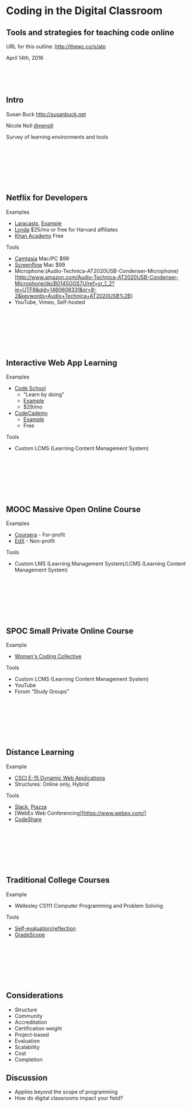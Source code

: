 # Coding in the Digital Classroom
## Tools and strategies for teaching code online

URL for this outline: <http://thewc.co/s/atp>

April 14th, 2016



<br><br><br>
## Intro
Susan Buck <http://susanbuck.net>

Nicole Noll [@nenoll](http://twitter.com/nenoll)

Survey of learning environments and tools


<br><br><br><br><br><br>
## Netflix for Developers
Examples
+ [Laracasts](http://laracasts.com), [Example](https://laracasts.com/series/laravel-5-from-scratch/episodes/2)
+ [Lynda](https://lynda.com) $25/mo or free for Harvard affiliates
+ [Khan Academy](https://khanacademy.org) Free

Tools
+ [Camtasia](https://www.techsmith.com/camtasia.html) Mac/PC $99
+ [Screenflow](https://www.telestream.net/screenflow/) Mac $99
+ Microphone:(Audio-Technica-AT2020USB-Condenser-Microphone)[http://www.amazon.com/Audio-Technica-AT2020USB-Condenser-Microphone/dp/B0145OGS7U/ref=sr_1_2?ie=UTF8&qid=1460608331&sr=8-2&keywords=Audio+Technica+AT2020USB%2B]
+ YouTube, Vimeo, Self-hosted




<br><br><br><br><br><br>
## Interactive Web App Learning
Examples
+ [Code School](https://www.codeschool.com/)
    + &ldquo;Learn by doing&rdquo;
    + [Example](http://javascript-roadtrip.codeschool.com/levels/1/challenges/2)
    + $29/mo
+ [CodeCademy](https://www.codecademy.com/)             
    + [Example](https://www.codecademy.com/courses/introduction-to-python-6WeG3/0/1?curriculum_id=4f89dab3d788890003000096)
    + Free

Tools
+ Custom LCMS (Learning Content Management System)


<br><br><br><br><br><br>
## MOOC Massive Open Online Course
Examples
+ [Coursera](https://coursera.org) - For-profit
+ [EdX](https://edx.org) - Non-profit

Tools
+ Custom LMS (Learning Management System)/LCMS (Learning Content Management System)


<br><br><br><br><br><br>
## SPOC Small Private Online Course
Example
+ [Women's Coding Collective](http://thewc.co)

Tools
+ Custom LCMS (Learning Content Management System)
+ YouTube
+ Forum &ldquo;Study Groups&rdquo;




<br><br><br><br><br><br>
## Distance Learning
Example
+ [CSCI E-15 Dynamic Web Applications](http://dwa15.com)
+ Structures: Online only, Hybrid

Tools
+ [Slack](https://slack.com), [Piazza](http://piazza.com)
+ [WebEx Web Conferencing][https://www.webex.com/]
+ [CodeShare](https://codeshare.io)



<br><br><br><br><br><br>
## Traditional College Courses
Example
+ Wellesley CS111 Computer Programming and Problem Solving

Tools
+ [Self-evaluation/reflection](http://misc001.s3.amazonaws.com/reflection-example.pdf)
+ [GradeScope](https://gradescope.com)


<br><br><br><br><br><br>
## Considerations
+ Structure
+ Community
+ Accreditation
+ Certification weight
+ Project-based
+ Evaluation
+ Scalability
+ Cost
+ Completion

## Discussion
+ Applies beyond the scope of programming
+ How do digital classrooms impact your field?
